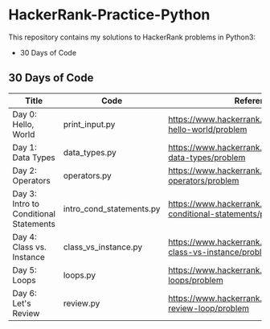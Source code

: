 # HackerRank-Practice-Python

This repository contains my solutions to HackerRank problems in Python3:

* 30 Days of Code

## 30 Days of Code



Title        | Code      | Reference
------------ | --------- | ---------
Day 0: Hello, World | print_input.py | https://www.hackerrank.com/challenges/30-hello-world/problem
Day 1: Data Types | data_types.py |  https://www.hackerrank.com/challenges/30-data-types/problem
Day 2: Operators | operators.py |  https://www.hackerrank.com/challenges/30-operators/problem
Day 3: Intro to Conditional Statements | intro_cond_statements.py |  https://www.hackerrank.com/challenges/30-conditional-statements/problem
Day 4: Class vs. Instance | class_vs_instance.py |  https://www.hackerrank.com/challenges/30-class-vs-instance/problem
Day 5: Loops | loops.py |  https://www.hackerrank.com/challenges/30-loops/problem
Day 6: Let's Review | review.py |  https://www.hackerrank.com/challenges/30-review-loop/problem
